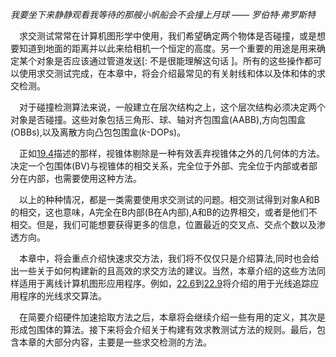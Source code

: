 _我要坐下来静静观看我等待的那艘小帆船会不会撞上月球  —— 罗伯特·弗罗斯特_

&ensp;&ensp;求交测试常常在计算机图形学中使用，我们希望确定两个物体是否碰撞，或是想要知道到地面的距离并以此来给相机一个恒定的高度。另一个重要的用途是用来确定某个对象是否应该通过管道发送[: 不是很能理解这句话 ]。所有的这些操作都可以使用求交测试完成，在本章中，将会介绍最常见的有关射线和体以及体和体的求交检测。

&ensp;&ensp;对于碰撞检测算法来说，一般建立在层次结构之上，这个层次结构必须决定两个对象是否碰撞。这些对象包括三角形、球、轴对齐包围盒(AABB),方向包围盒(OBBs),以及离散方向凸包包围盒($k$-DOPs)。

&ensp;&ensp;正如[19.4](#)描述的那样，视锥体剔除是一种有效丢弃视锥体之外的几何体的方法。决定一个包围体(BV)与视锥体的相交关系，完全位于外部、完全位于内部或者部分在内部，也需要使用这种方法。

&ensp;&ensp;以上的种种情况，都是一类需要使用求交测试的问题。相交测试得到对象A和B的相交，这也意味，A完全在B内部(B在A内部),A和B的边界相交，或者是他们不相交。但是，我们可能想要获得更多的信息，位置最近的交叉点、交点个数以及渗透方向。

&ensp;&ensp;本章中，将会重点介绍快速求交方法，我们将不仅仅只是介绍算法,同时也会给出一些关于如何构建新的且高效的求交方法的建议。当然，本章介绍的这些方法同样适用于离线计算机图形应用程序。例如，[22.6](#)到[22.9](#)将介绍的用于光线追踪应用程序的光线求交算法。

&ensp;&ensp;在简要介绍硬件加速拾取方法之后，本章将会继续介绍一些有用的定义，其次是形成包围体的算法。接下来将会介绍关于构建有效求教测试方法的规则。最后，包含本章的大部分内容，主要是一些求交检测的方法。



